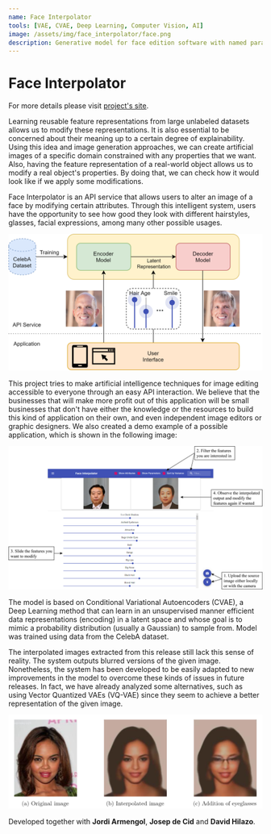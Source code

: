 ```yaml
---
name: Face Interpolator
tools: [VAE, CVAE, Deep Learning, Computer Vision, AI]
image: /assets/img/face_interpolator/face.png
description: Generative model for face edition software with named parameters using CVAE.
---
```


# Face Interpolator

For more details please visit [project's site](https://github.com/jdecid/face-interpolator).

Learning reusable feature representations from large unlabeled datasets allows us to modify these representations. It is also essential to be concerned about their meaning up to a certain degree of explainability. Using this idea and image generation approaches, we can create artificial images of a specific domain constrained with any properties that we want. Also, having the feature representation of a real-world object allows us to modify a real object's properties. By doing that, we can check how it would look like if we apply some modifications.

Face Interpolator is an API service that allows users to alter an image of a face by modifying certain attributes. Through this intelligent system, users have the opportunity to see how good they look with different hairstyles, glasses, facial expressions, among many other possible usages.

![preview](/assets/img/face_interpolator/overview.png)

This project tries to make artificial intelligence techniques for image editing accessible to everyone through an easy API interaction. We believe that the businesses that will make more profit out of this application will be small businesses that don't have either the knowledge or the resources to build this kind of application on their own, and even independent image editors or graphic designers. We also created a demo example of a possible application, which is shown in the following image:

![preview_2](/assets/img/face_interpolator/interface.png)

The model is based on Conditional Variational Autoencoders (CVAE), a Deep Learning method that can learn in an unsupervised manner efficient data representations (encoding) in a latent space and whose goal is to mimic a probability distribution (usually a Gaussian) to sample from. Model was trained using data from the CelebA dataset.

The interpolated images extracted from this release still lack this sense of reality. The system outputs blurred versions of the given image. Nonetheless, the system has been developed to be easily adapted to new improvements in the model to overcome these kinds of issues in future releases. In fact, we have already analyzed some alternatives, such as using Vector Quantized VAEs (VQ-VAE) since they seem to achieve a better representation of the given image.

![preview_3](/assets/img/face_interpolator/example.png)

Developed together with **Jordi Armengol**, **Josep de Cid** and **David Hilazo**.
